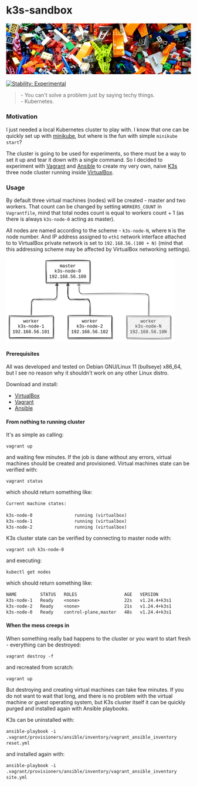 # k3s-sandbox

[![k3s-sandbox.jpg](docs/k3s-sandbox.jpg)](https://unsplash.com/photos/2FaCKyEEtis)

[![Stability: Experimental](https://masterminds.github.io/stability/experimental.svg)](https://masterminds.github.io/stability/experimental.html)

> \- You can't solve a problem just by saying techy things.  
> \- Kubernetes.

### Motivation

I just needed a local Kubernetes cluster to play with. I know that one can be
quickly set up with [minikube][minikube], but where is the fun with simple
`minikube start`?

The cluster is going to be used for experiments, so there must be a way to
set it up and tear it down with a single command. So I decided to experiment
with [Vagrant][vagrant] and [Ansible][ansible] to create my very own, naive
[K3s][k3s] three node cluster running inside [VirtualBox][virtualbox].

### Usage 

By default three virtual machines (nodes) will be created - master and two
workers. That count can be changed by setting `WORKERS_COUNT` in `Vagrantfile`, mind that total nodes count is equal to workers count + 1 (as there is always
`k3s-node-0` acting as master).

All nodes are named according to the scheme - `k3s-node-N`, where `N` is the
node number. And IP address assigned to `eth1` network interface attached to
to VirtualBox private network is set to `192.168.56.(100 + N)` (mind that this
addressing scheme may be affected by VirtualBox networking settings).

![k3s-nodes](docs/k3s-nodes.png)

#### Prerequisites

All was developed and tested on Debian GNU/Linux 11 (bullseye) x86_64, but
I see no reason why it shouldn't work on any other Linux distro. 

Download and install:

- [VirtualBox][virtualbox]
- [Vagrant][vagrant]
- [Ansible][ansible]

#### From nothing to running cluster

It's as simple as calling:

```
vagrant up
```

and waiting few minutes. If the job is dane without any errors, virtual machines
should be created and provisioned. Virtual machines state can be verified with:

```
vagrant status
```

which should return something like:

```
Current machine states:

k3s-node-0                running (virtualbox)
k3s-node-1                running (virtualbox)
k3s-node-2                running (virtualbox)
```

K3s cluster state can be verified by connecting to master node with:

```
vagrant ssh k3s-node-0
```

and executing:

```
kubectl get nodes
```

which should return something like:

```
NAME         STATUS   ROLES                  AGE   VERSION
k3s-node-1   Ready    <none>                 22s   v1.24.4+k3s1
k3s-node-2   Ready    <none>                 21s   v1.24.4+k3s1
k3s-node-0   Ready    control-plane,master   48s   v1.24.4+k3s1
```

#### When the mess creeps in

When something really bad happens to the cluster or you want to start fresh -
everything can be destroyed:

```
vagrant destroy -f
```

and recreated from scratch:

```
vagrant up
```

But destroying and creating virtual machines can take few minutes. If you do
not want to wait that long, and there is no problem with the virtual machine
or guest operating system, but K3s cluster itself it can be quickly purged 
and installed again with Ansible playbooks.

K3s can be uninstalled with:

```
ansible-playbook -i .vagrant/provisioners/ansible/inventory/vagrant_ansible_inventory reset.yml
```

and installed again with:

```
ansible-playbook -i .vagrant/provisioners/ansible/inventory/vagrant_ansible_inventory site.yml
```

[virtualbox]: https://www.virtualbox.org/
[vagrant]: https://www.vagrantup.com/
[ansible]: https://www.ansible.com/
[minikube]: https://minikube.sigs.k8s.io/docs/
[k3s]: https://k3s.io/